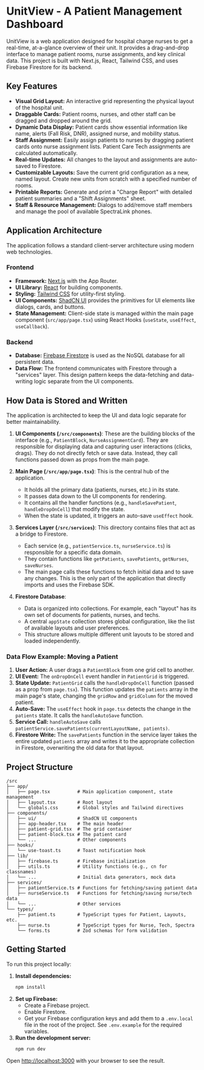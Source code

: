 # UnitView - A Patient Management Dashboard

UnitView is a web application designed for hospital charge nurses to get a real-time, at-a-glance overview of their unit. It provides a drag-and-drop interface to manage patient rooms, nurse assignments, and key clinical data. This project is built with Next.js, React, Tailwind CSS, and uses Firebase Firestore for its backend.

## Key Features

- **Visual Grid Layout:** An interactive grid representing the physical layout of the hospital unit.
- **Draggable Cards:** Patient rooms, nurses, and other staff can be dragged and dropped around the grid.
- **Dynamic Data Display:** Patient cards show essential information like name, alerts (Fall Risk, DNR), assigned nurse, and mobility status.
- **Staff Assignment:** Easily assign patients to nurses by dragging patient cards onto nurse assignment lists. Patient Care Tech assignments are calculated automatically.
- **Real-time Updates:** All changes to the layout and assignments are auto-saved to Firestore.
- **Customizable Layouts:** Save the current grid configuration as a new, named layout. Create new units from scratch with a specified number of rooms.
- **Printable Reports:** Generate and print a "Charge Report" with detailed patient summaries and a "Shift Assignments" sheet.
- **Staff & Resource Management:** Dialogs to add/remove staff members and manage the pool of available SpectraLink phones.

## Application Architecture

The application follows a standard client-server architecture using modern web technologies.

### Frontend

- **Framework:** [Next.js](https://nextjs.org/) with the App Router.
- **UI Library:** [React](https://reactjs.org/) for building components.
- **Styling:** [Tailwind CSS](https://tailwindcss.com/) for utility-first styling.
- **UI Components:** [ShadCN UI](https://ui.shadcn.com/) provides the primitives for UI elements like dialogs, cards, and buttons.
- **State Management:** Client-side state is managed within the main page component (`src/app/page.tsx`) using React Hooks (`useState`, `useEffect`, `useCallback`).

### Backend

- **Database:** [Firebase Firestore](https://firebase.google.com/docs/firestore) is used as the NoSQL database for all persistent data.
- **Data Flow:** The frontend communicates with Firestore through a "services" layer. This design pattern keeps the data-fetching and data-writing logic separate from the UI components.

## How Data is Stored and Written

The application is architected to keep the UI and data logic separate for better maintainability.

1.  **UI Components (`/src/components`)**: These are the building blocks of the interface (e.g., `PatientBlock`, `NurseAssignmentCard`). They are responsible for displaying data and capturing user interactions (clicks, drags). They do not directly fetch or save data. Instead, they call functions passed down as props from the main page.

2.  **Main Page (`/src/app/page.tsx`)**: This is the central hub of the application.
    - It holds all the primary data (patients, nurses, etc.) in its state.
    - It passes data down to the UI components for rendering.
    - It contains all the handler functions (e.g., `handleSavePatient`, `handleDropOnCell`) that modify the state.
    - When the state is updated, it triggers an auto-save `useEffect` hook.

3.  **Services Layer (`/src/services`)**: This directory contains files that act as a bridge to Firestore.
    - Each service (e.g., `patientService.ts`, `nurseService.ts`) is responsible for a specific data domain.
    - They contain functions like `getPatients`, `savePatients`, `getNurses`, `saveNurses`.
    - The main page calls these functions to fetch initial data and to save any changes. This is the only part of the application that directly imports and uses the Firebase SDK.

4.  **Firestore Database**:
    - Data is organized into collections. For example, each "layout" has its own set of documents for patients, nurses, and techs.
    - A central `appState` collection stores global configuration, like the list of available layouts and user preferences.
    - This structure allows multiple different unit layouts to be stored and loaded independently.

### Data Flow Example: Moving a Patient

1.  **User Action:** A user drags a `PatientBlock` from one grid cell to another.
2.  **UI Event:** The `onDropOnCell` event handler in `PatientGrid` is triggered.
3.  **State Update:** `PatientGrid` calls the `handleDropOnCell` function (passed as a prop from `page.tsx`). This function updates the `patients` array in the main page's state, changing the `gridRow` and `gridColumn` for the moved patient.
4.  **Auto-Save:** The `useEffect` hook in `page.tsx` detects the change in the `patients` state. It calls the `handleAutoSave` function.
5.  **Service Call:** `handleAutoSave` calls `patientService.savePatients(currentLayoutName, patients)`.
6.  **Firestore Write:** The `savePatients` function in the service layer takes the entire updated `patients` array and writes it to the appropriate collection in Firestore, overwriting the old data for that layout.

## Project Structure

```
/src
├── app/
│   ├── page.tsx          # Main application component, state management
│   ├── layout.tsx        # Root layout
│   └── globals.css       # Global styles and Tailwind directives
├── components/
│   ├── ui/               # ShadCN UI components
│   ├── app-header.tsx    # The main header
│   ├── patient-grid.tsx  # The grid container
│   ├── patient-block.tsx # The patient card
│   └── ...               # Other components
├── hooks/
│   └── use-toast.ts      # Toast notification hook
├── lib/
│   ├── firebase.ts       # Firebase initialization
│   ├── utils.ts          # Utility functions (e.g., cn for classnames)
│   └── ...               # Initial data generators, mock data
├── services/
│   ├── patientService.ts # Functions for fetching/saving patient data
│   ├── nurseService.ts   # Functions for fetching/saving nurse/tech data
│   └── ...               # Other services
└── types/
    ├── patient.ts        # TypeScript types for Patient, Layouts, etc.
    ├── nurse.ts          # TypeScript types for Nurse, Tech, Spectra
    └── forms.ts          # Zod schemas for form validation
```

## Getting Started

To run this project locally:

1.  **Install dependencies:**
    ```bash
    npm install
    ```
2.  **Set up Firebase:**
    - Create a Firebase project.
    - Enable Firestore.
    - Get your Firebase configuration keys and add them to a `.env.local` file in the root of the project. See `.env.example` for the required variables.
3.  **Run the development server:**
    ```bash
    npm run dev
    ```

Open [http://localhost:3000](http://localhost:3000) with your browser to see the result.
